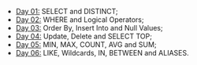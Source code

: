 - [Day 01:]() SELECT and DISTINCT;
- [Day 02:](https://github.com/marcoshsq/SQLBasicsForDataScience/blob/main/30_Days_of_SQL_Challenge/Day_01_to_Day_06/Day2.sql) WHERE and Logical Operators;
- [Day 03:](https://github.com/marcoshsq/SQLBasicsForDataScience/blob/main/30_Days_of_SQL_Challenge/Day_01_to_Day_06/Day3.sql) Order By, Insert Into and Null Values;
- [Day 04:](https://github.com/marcoshsq/SQLBasicsForDataScience/blob/main/30_Days_of_SQL_Challenge/Day_01_to_Day_06/Day4.sql) Update, Delete and SELECT TOP;
- [Day 05:](https://github.com/marcoshsq/SQLBasicsForDataScience/blob/main/30_Days_of_SQL_Challenge/Day_01_to_Day_06/Day5.sql) MIN, MAX, COUNT, AVG and SUM;
- [Day 06:](https://github.com/marcoshsq/SQLBasicsForDataScience/blob/main/30_Days_of_SQL_Challenge/Day_01_to_Day_06/Day6.sql) LIKE, Wildcards, IN, BETWEEN and ALIASES.
